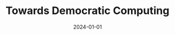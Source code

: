 ---
title: "Towards Democratic Computing"
collection: publications
permalink: /publication/2024-01-01-Towards-Democratic-Computing
date: 2024-01-01
venue: 'In From Multimedia Communications to the Future Internet - Essays Dedicated to Ralf Steinmetz on the Occasion of His Retirement'
paperurl: 'https://doi.org/10.1007/978-3-031-71874-8_17'
citation: ' Max M{\&quot;{u}}hlh{\&quot;{a}}user,  Nikolaos Alexopoulos,  Uwe Gropengie{\ss}er,  Kamran Razavi,  Lin Wang&quot;Towards Democratic Computing.&quot; In From Multimedia Communications to the Future Internet - Essays Dedicated to Ralf Steinmetz on the Occasion of His Retirement, 2024.'
authors: ' Max Mühlhäuser,  Nikolaos Alexopoulos,  Uwe Gropengie{\ss}er,  Kamran Razavi,  Lin Wang.'
---
